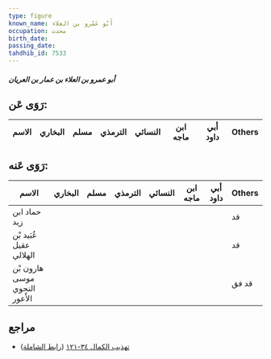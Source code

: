 ```yaml
---
type: figure
known_name: أَبُو عَمْرو بن العلاء
occupation: محدث
birth_date:
passing_date:
tahdhib_id: 7533
---
```

##### أبو عمرو بن العلاء بن عمار بن العريان

## رَوَى عَن:
| الاسم | البخاري | مسلم | الترمذي | النسائي | ابن ماجه | أبي داود | Others |
| ----- | ------- | ---- | ------- | ------- | -------- | -------- | ------ |
## رَوَى عَنه:
| الاسم                         | البخاري | مسلم | الترمذي | النسائي | ابن ماجه | أبي داود | Others |
| ----------------------------- | ------- | ---- | ------- | ------- | -------- | -------- | ------ |
| حماد ابن زيد                  |         |      |         |         |          |          | قد     |
| عُبَيد بْن عقيل الهلالي       |         |      |         |         |          |          | قد     |
| هارون بْن موسى النحوي الأَعور |         |      |         |         |          |          | قد فق  |
## مراجع
- [تهذيب الكمال ٣٤-١٢١](obsidian://open?vault=Tahdhib-al-Kamal&file=Figures/٧٥٣٣-أبو%20عمرو%20بن%20العلاء%20بن%20عمار%20بن%20العريان) ([رابط الشاملة](https://shamela.ws/book/3722/18238))